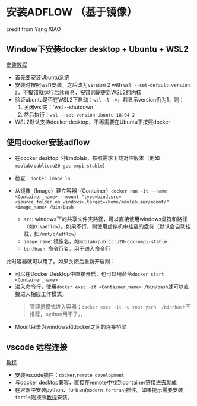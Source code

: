 
# 安装ADFLOW （基于镜像）

credit from Yang XIAO

## Window下安装docker desktop + Ubuntu + WSL2 
[安装教程](https://www.jianshu.com/p/a20c2d58eaac?utm_campaign=haruki)
- 首先要安装Ubuntu系统
- 安装时按照wsl1安装，之后改为version 2 with `wsl --set-default-version 2`，不报错就运行后续命令，报错则需[更新WSL2的内核](https://aka.ms/wsl2kernel)
- 验证ubuntu是否在WSL2下启动：`wsl -l -v`，若显示version仍为1，则：
    1. 关闭wsl先：`wsl --shutdown``
    2. 然后执行：`wsl --set-version Ubuntu-18.04 2`
- WSL2默认支持docker desktop，不再需要在Ubuntu下按照docker

## 使用docker安装adflow

- 在docker desktop下找mdolab，按照需求下载对应版本（例如`mdolab/public:u20-gcc-ompi-stable`）

- 检查：`docker image ls`

- 从镜像（Image）建立容器（Container）`docker run -it --name <Container_name> --mount "type=bind,src=<source_folder_on_windows>,target=/home/mdolabuser/mount/" <image_name> /bin/bash`

    - `src`: windows下的共享文件夹路径，可以直接使用windows盘符和路径（如`D:\adflow`）。如果不行，则使用虚拟机中挂载的盘符（默认会自动挂载，如`/mnt/d/adflow`）
    - `image_name`: 镜像名，如`mdolab/public:u20-gcc-ompi-stable`
    - `bin/bash`: 命令行名，用于进入命令行

此时容器就可以用了。如果关闭后重新开启则：

- 可以在Docker Desktop中直接开启，也可以用命令`docker start <Container_name>`
- 进入命令行，使用`docker exec -it <Container_name> /bin/bash`就可以直接进入相应工作模式。
    > 管理员模式进入容器；`docker exec -it -u root ysrh  /bin/bash`不推荐，python用不了。。
- Mount目录为windows和docker之间的连接桥梁


## vscode 远程连接

[教程](https://blog.csdn.net/qq_21381465/article/details/134721992)

- 安装vscode插件：`docker`,`remote development`
- 与docker desktop兼容，直接在remote中找到container链接进去就成
- 在容器中安装python、fortran(`modern fortran`)插件。如果提示需要安装`fortls`则按照[教程](https://zhuanlan.zhihu.com/p/612056661)安装。